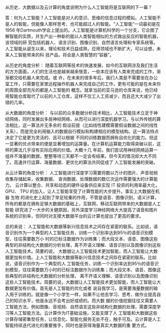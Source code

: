 从历史、大数据以及云计算的角度说明为什么人工智能将是互联网的下一幕？

答：何为人工智能？人工智能是对人的意识、思维的信息过程的模拟。人工智能不是人的智能，但能像人那样思考、也可能超过人的智能。“人工智能”一词最初是在1956 
年Dartmouth学会上提出的。人工智能是计算机科学的一个分支，它企图了解智能的实质，并生产出一种新的能以人类智能相似的方式做出反应的智能机器，该领域的研
究包括机器人、语言识别、图像识别、自然语言处理和专家系统等。人工智能从诞生以来，理论和技术日益成熟，应用领域也不断扩大，可以设想，未来人工智能带来的科
技产品，将会是人类智慧的“容器”。


从历史的角度分析：
   随着互联网等技术的快速发展，如今的互联网涉及我们生活的方方面面，人们的生活也是越来越来惬意，一些本应该有人类来完成的工作，渐渐都交给机器人来完成。或
许，在未来的很多年后，我们人类是不需要坐在办公室工作，只需要在家里远程操作机器人来完成自己的工作，更有可能的是在未来你的周围全部充斥的都是人工智能的
概念。就拿当前的亚马逊的仓库来说，他已经用智能仓库取代了以前的人工仓库，这样不仅工人工资减少，而且还大大减少了出错的几率。



从大数据的角度分析：
   与以前的众多数据分析技术相比，人工智能技术立足于神经网络，同时发展出多层神经网络，从而可以进行深度机器学习。与以外传统的算法相比，这一算法并无多余的
假设前提（比如线性建模需要假设数据之间的线性关系），而是完全利用输入的数据自行模拟和构建相应的模型结构。这一算法特点决定了它是更为灵活的、且可以根据
不同的训练数据而拥有自优化的能力。但这一显著的优点带来的便是显著增加的运算量。在计算机运算能力取得突破以前，这样的算法几乎没有实际应用的价值。大概十几
年前，我们尝试用神经网络运算一组并不海量的数据，整整等待三天都不一定会有结果。但今天的情况却大大不同了。高速并行运算、海量数据、更优化的算法共同促成了
人工智能发展的突破。


从云计算的角度分析：
   人工智能进行深度学习需要将数以万计的图片、声音视频收集存储起来，收集数据、 查询数据、处理数据的数亿次运作需要强大的计算能力。
云计算以整合、共享和动态的硬件设备供应来实现 IT 投资的利用率最大化， GPU、 TPU 的加入，让人工智能享受了计算性能的大步提升。事实上大数据在机器 生物
的进化史上起到了举足轻重的作用，不管是语音、图像识别，语义计算，所有的都是在拥有足够大数据的基础上，互联网，移动互联网带来的大数据是人工智能
研究进了一大步的关健原因，另外深度学习神经网络大大提高了语音和图片系统的识别率，但同时对支撑大数据平台的云计算也提出了更高的要求。



总的来说：
    人工智能和大数据等新兴信息技术之间存在紧密的联系。比如说，语音识别作为一个典型的人工智能任务，训练一个识别率达到95％的语音识别模型，往往需要数万小
时的已标注数据作为训练集；而大段文本、语音、图像这些典型的非结构化大数据的分析处理，离不开语义理解、语音识别以及图像识别这些人工智能技术。简要的说，
大数据让人工智能技术更加智能，而人工智能让大数据更加有价值。上人工智能和大数据等新兴信息技术之间存在紧密的联系。比如说，语音识别作为一个典型的人
工智能任务，训练一个识别率达到95％的语音识别模型，往往需要数万小时的已标注数据作为训练集；而大段文本、语音、图像这些典型的非结构化大数据的分析处理，
离不开语义理解、语音识别以及图像识别这些人工智能技术。简要的说，大数据让人工智能技术更加智能，而人工智能让大数据更加有价值。首先是人工智能的优化或者
说自我学习，是需要海量数据的输入用于训练的。就是像一个小学生一样，如果不让他去学习、思考、做作业提高自己的知识水平，他是永远不会考出好成绩的。而大数
据的价值挖掘往往又需要人工智能方法，例如图像、音视频、自然语言这些非结构化数据的处理，需要深度学习等人工智能方法。云计算作为IT基础设施，又能支撑了人
工智能和大数据这些计算存储密集型任务，让信息化、智能化服务无处不在，触手可及。云计算是人工智能持续迭代进化的重要推手，同时也是获得海量真实大数据的重
要方式。




